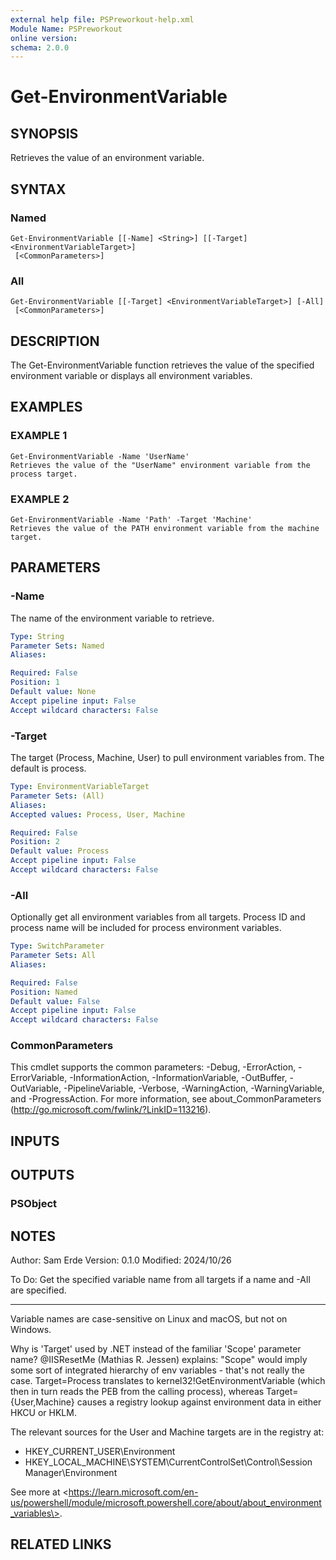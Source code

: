 ```yaml
---
external help file: PSPreworkout-help.xml
Module Name: PSPreworkout
online version:
schema: 2.0.0
---
```


# Get-EnvironmentVariable

## SYNOPSIS
Retrieves the value of an environment variable.

## SYNTAX

### Named
```
Get-EnvironmentVariable [[-Name] <String>] [[-Target] <EnvironmentVariableTarget>]
 [<CommonParameters>]
```

### All
```
Get-EnvironmentVariable [[-Target] <EnvironmentVariableTarget>] [-All]
 [<CommonParameters>]
```

## DESCRIPTION
The Get-EnvironmentVariable function retrieves the value of the specified environment variable
or displays all environment variables.

## EXAMPLES

### EXAMPLE 1
```
Get-EnvironmentVariable -Name 'UserName'
Retrieves the value of the "UserName" environment variable from the process target.
```

### EXAMPLE 2
```
Get-EnvironmentVariable -Name 'Path' -Target 'Machine'
Retrieves the value of the PATH environment variable from the machine target.
```

## PARAMETERS

### -Name
The name of the environment variable to retrieve.

```yaml
Type: String
Parameter Sets: Named
Aliases:

Required: False
Position: 1
Default value: None
Accept pipeline input: False
Accept wildcard characters: False
```

### -Target
The target (Process, Machine, User) to pull environment variables from.
The default is process.

```yaml
Type: EnvironmentVariableTarget
Parameter Sets: (All)
Aliases:
Accepted values: Process, User, Machine

Required: False
Position: 2
Default value: Process
Accept pipeline input: False
Accept wildcard characters: False
```

### -All
Optionally get all environment variables from all targets.
Process ID and process name will be included for process environment variables.

```yaml
Type: SwitchParameter
Parameter Sets: All
Aliases:

Required: False
Position: Named
Default value: False
Accept pipeline input: False
Accept wildcard characters: False
```

### CommonParameters
This cmdlet supports the common parameters: -Debug, -ErrorAction, -ErrorVariable, -InformationAction, -InformationVariable, -OutBuffer, -OutVariable, -PipelineVariable, -Verbose, -WarningAction, -WarningVariable, and -ProgressAction. 
For more information, see about_CommonParameters (http://go.microsoft.com/fwlink/?LinkID=113216).

## INPUTS

## OUTPUTS

### PSObject
## NOTES
Author: Sam Erde
Version: 0.1.0
Modified: 2024/10/26

To Do: Get the specified variable name from all targets if a name and -All are specified.

---

Variable names are case-sensitive on Linux and macOS, but not on Windows.

Why is 'Target' used by .NET instead of the familiar 'Scope' parameter name?
@IISResetMe (Mathias R.
Jessen) explains:
"Scope" would imply some sort of integrated hierarchy of env variables - that's not really the case.
Target=Process translates to kernel32!GetEnvironmentVariable (which then in turn reads the PEB from
the calling process), whereas Target={User,Machine} causes a registry lookup against environment
data in either HKCU or HKLM.

The relevant sources for the User and Machine targets are in the registry at:
- HKEY_CURRENT_USER\Environment
- HKEY_LOCAL_MACHINE\SYSTEM\CurrentControlSet\Control\Session Manager\Environment

See more at \<https://learn.microsoft.com/en-us/powershell/module/microsoft.powershell.core/about/about_environment_variables\>.

## RELATED LINKS
